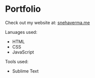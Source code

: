 # Portfolio

Check out my website at:
<a href = "snehaverma.me"> snehaverma.me</a>

Lanuages used:
* HTML
* CSS
* JavaScript

Tools used:
* Sublime Text

